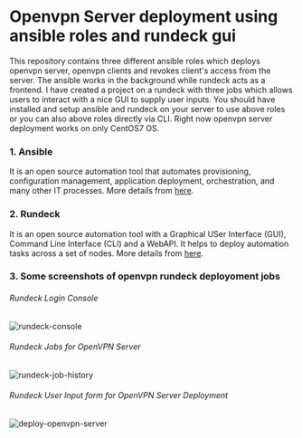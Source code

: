 # Openvpn Server deployment using ansible roles and rundeck gui
This repository contains three different ansible roles which deploys openvpn server, openvpn clients and revokes client's access from the server.
The ansible works in the background while rundeck acts as a frontend. I have created a project on a rundeck with three jobs which allows users to interact with a nice GUI to supply user inputs.
You should have installed and setup ansible and rundeck on your server to use above roles or you can also above roles directly via CLI.
Right now openvpn server deployment works on only CentOS7 OS. 

### 1. Ansible
It is an open source automation tool that automates provisioning, configuration management, application deployment, orchestration, and many other IT processes. More details from [here](https://www.ansible.com/).

### 2. Rundeck
It is an open source automation tool with a Graphical USer Interface (GUI), Command Line Interface (CLI) and a WebAPI. It helps to deploy automation tasks across a set of nodes. More details from [here](https://www.rundeck.com/).
### 3. Some screenshots of openvpn rundeck deployoment jobs
###### Rundeck Login Console
![rundeck-console](https://user-images.githubusercontent.com/11027110/202899800-3b5239af-8a4a-4a13-870a-8eb1d7a56cd5.jpg)
###### Rundeck Jobs for OpenVPN Server
![rundeck-job-history](https://user-images.githubusercontent.com/11027110/202899534-c4277ef3-f722-4d60-97ae-b6e7011ea05f.jpg)
###### Rundeck User Input form for OpenVPN Server Deployment
![deploy-openvpn-server](https://user-images.githubusercontent.com/11027110/202899620-7aee6a2e-3c42-4a3e-978f-a44ea54a507d.jpg)
